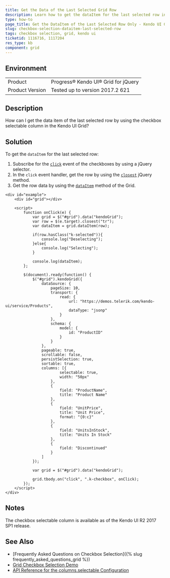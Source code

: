 ```yaml
---
title: Get the Data of the Last Selected Grid Row
description: Learn how to get the dataItem for the last selected row in the Kendo UI Grid by using the jQuery click event.
type: how-to
page_title: Get the DataItem of the Last Selected Row Only - Kendo UI Grid for jQuery
slug: checkbox-selection-dataitem-last-selected-row
tags: checkbox selection, grid, kendo ui
ticketid: 1116716, 1117204
res_type: kb
component: grid
---
```


## Environment

<table>
 <tr>
  <td>Product</td>
  <td>Progress® Kendo UI® Grid for jQuery</td>
 </tr>
 <tr>
  <td>Product Version</td>
  <td>Tested up to version 2017.2 621</td>
 </tr>
</table>

## Description

How can I get the data item of the last selected row by using the checkbox selectable column in the Kendo UI Grid?

## Solution

To get the `dataItem` for the last selected row:

1. Subscribe for the [`click`](https://api.jquery.com/click/) event of the checkboxes by using a jQuery selector.
1. In the `click` event handler, get the row by using the [`closest`](https://api.jquery.com/closest/) jQuery method.
1. Get the row data by using the [`dataItem`](https://docs.telerik.com/kendo-ui/api/javascript/ui/grid/methods/dataitem) method of the Grid.

```dojo
<div id="example">
    <div id="grid"></div>

    <script>
        function onClick(e) {
            var grid = $("#grid").data("kendoGrid");
            var row = $(e.target).closest("tr");
            var dataItem = grid.dataItem(row);

			if(row.hasClass("k-selected")){
				console.log("Deselecting");
			}else{
				console.log("Selecting");
			}

            console.log(dataItem);
        };

        $(document).ready(function() {
            $("#grid").kendoGrid({
                dataSource: {
                    pageSize: 10,
                    transport: {
                        read: {
                            url: "https://demos.telerik.com/kendo-ui/service/Products",
                            dataType: "jsonp"
                        }
                    },
                    schema: {
                        model: {
                            id: "ProductID"
                        }
                    }
                },
                pageable: true,
                scrollable: false,
                persistSelection: true,
                sortable: true,
                columns: [{
                        selectable: true,
                        width: "50px"
                    },
                    {
                        field: "ProductName",
                        title: "Product Name"
                    },
                    {
                        field: "UnitPrice",
                        title: "Unit Price",
                        format: "{0:c}"
                    },
                    {
                        field: "UnitsInStock",
                        title: "Units In Stock"
                    },
                    {
                        field: "Discontinued"
                    }
                ]
            });

            var grid = $("#grid").data("kendoGrid");

            grid.tbody.on("click", ".k-checkbox", onClick);
        });
    </script>
</div>
```

## Notes

The checkbox selectable column is available as of the Kendo UI R2 2017 SP1 release.

## See Also

* [Frequently Asked Questions on Checkbox Selection]({% slug frequently_asked_questions_grid %})
* [Grid Checkbox Selection Demo](https://demos.telerik.com/kendo-ui/grid/checkbox-selection)
* [API Reference for the columns.selectable Configuration](https://docs.telerik.com/kendo-ui/api/javascript/ui/grid/configuration/columns.selectable)
